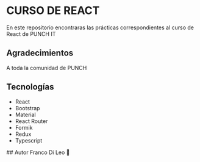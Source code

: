 # CURSO DE REACT

En este repositorio encontraras las prácticas correspondientes al curso de React de PUNCH IT

## Agradecimientos

A toda la comunidad de PUNCH

## Tecnologías

<ul>
    <li> React
    <li> Bootstrap
    <li>Material </li>
    <li> React Router </li>
    <li> Formik</li>
    <li> Redux </li>
    <li>Typescript</li>
</ul>
## Autor
Franco Di Leo 🥊
